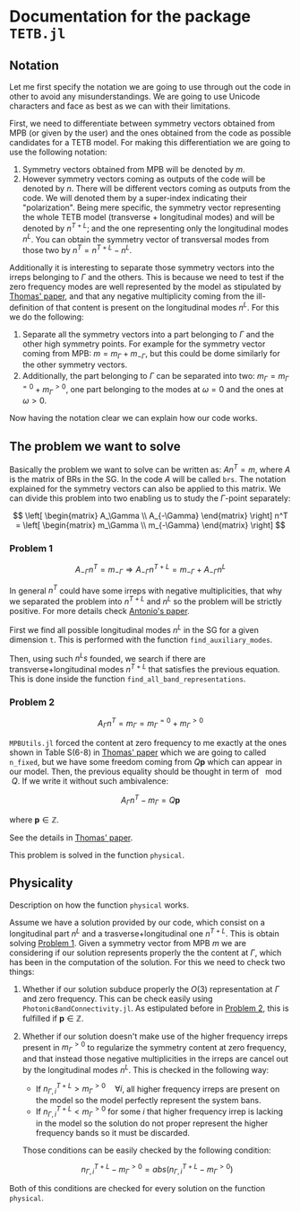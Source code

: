 # Documentation for the package `TETB.jl`

## Notation

Let me first specify the notation we are going to use through out the code in other to avoid any misunderstandings. We are going to use Unicode characters and face as best as we can with their limitations.

First, we need to differentiate between symmetry vectors obtained from MPB (or given by the user) and the ones obtained from the code as possible candidates for a TETB model. For making this differentiation we are going to use the following notation:

1. Symmetry vectors obtained from MPB will be denoted by $m$.
2. However symmetry vectors coming as outputs of the code will be denoted by $n$. There will be different vectors coming as outputs from the code. We will denoted them by a super-index indicating their "polarization". Being mere specific, the symmetry vector representing the whole TETB model (transverse + longitudinal modes) and will be denoted by $n^{T+L}$; and the one representing only the longitudinal modes $n^L$. You can obtain the symmetry vector of transversal modes from those two by $n^T=n^{T+L}-n^L$.

Additionally it is interesting to separate those symmetry vectors into the irreps belonging to $\Gamma$ and the others. This is because we need to test if the zero frequency modes are well represented by the model as stipulated by [Thomas' paper](https://link.aps.org/doi/10.1103/PhysRevX.12.021066), and that any negative multiplicity coming from the ill-definition of that content is present on the longitudinal modes $n^L$. For this we do the following:

1. Separate all the symmetry vectors into a part belonging to $\Gamma$ and the other high symmetry points. For example for the symmetry vector coming from MPB: $m = m_\Gamma + m_{-\Gamma}$, but this could be dome similarly for the other symmetry vectors.
2. Additionally, the part belonging to $\Gamma$ can be separated into two: $m_\Gamma=m_\Gamma^{=0}+m_\Gamma^{>0}$, one part belonging to the modes at $\omega=0$ and the ones at $\omega>0$.

Now having the notation clear we can explain how our code works.

## The problem we want to solve

Basically the problem we want to solve can be written as: $An^T=m$, where $A$ is the matrix of BRs in the SG. In the code $A$ will be called `brs`. The notation explained for the symmetry vectors can also be applied to this matrix. We can divide this problem into two enabling us to study the $\Gamma$-point separately:

$$ \left[ \begin{matrix} A_\Gamma \\ A_{-\Gamma} \end{matrix} \right] n^T = \left[ \begin{matrix} m_\Gamma \\ m_{-\Gamma} \end{matrix} \right] $$

### Problem 1

$$ A_{-\Gamma} n^T = m_{-\Gamma} \Rightarrow A_{-\Gamma} n^{T+L} = m_{-\Gamma} + A_{-\Gamma} n^L $$

In general $n^T$ could have some irreps with negative multiplicities, that why we separated the problem into $n^{T+L}$ and $n^L$ so the problem will be strictly positive. For more details check [Antonio's paper](https://doi.org/10.48550/arXiv.2305.18257).

First we find all possible longitudinal modes $n^L$ in the SG for a given dimension `t`. This is performed with the function `find_auxiliary_modes`.

Then, using such $n^Ls$ founded, we search if there are transverse+longitudinal modes $n^{T+L}$ that satisfies the previous equation. This is done inside the function `find_all_band_representations`.

### Problem 2

$$ A_{\Gamma} n^T = m_{\Gamma} = m_\Gamma^{=0} + m_\Gamma^{>0} $$

`MPBUtils.jl` forced the content at zero frequency to me exactly at the ones shown in Table S(6-8) in [Thomas' paper](https://link.aps.org/doi/10.1103/PhysRevX.12.021066) which we are going to called `n_fixed`, but we have some freedom coming from $Q\mathbf{p}$ which can appear in our model. Then, the previous equality should be thought in term of $\mod Q$. If we write it without such ambivalence:

$$ A_{\Gamma} n^T - m_{\Gamma} = Q\mathbf{p} $$

where $\mathbf{p}\in\mathbb{Z}$.

See the details in [Thomas' paper](https://link.aps.org/doi/10.1103/PhysRevX.12.021066).

This problem is solved in the function `physical`.

## Physicality

Description on how the function `physical` works.

Assume we have a solution provided by our code, which consist on a longitudinal part $n^L$ and a trasverse+longitudinal one $n^{T+L}$. This is obtain solving [Problem 1](#problem-1). Given a symmetry vector from MPB $m$ we are considering if our solution represents properly the the content at $\Gamma$, which has been in the computation of the solution. For this we need to check two things:

1. Whether if our solution subduce properly the $O(3)$ representation at $\Gamma$ and zero frequency. This can be check easily using `PhotonicBandConnectivity.jl`. As estipulated before in [Problem 2](#problem-2), this is fulfilled if $\mathbf{p}\in\mathbb{Z}$.
2. Whether if our solution doesn't make use of the higher frequency irreps present in $m_\Gamma^{>0}$ to regularize the symmetry content at zero frequency, and that instead those negative multiplicities in the irreps are cancel out by the longitudinal modes $n^L$. This is checked in the following way:

    - If $n_{\Gamma,i}^{T+L} > m^{>0}_\Gamma \quad \forall i$, all higher frequency irreps are present on the model so the model perfectly represent the system bans.
    - If $n_{\Gamma,i}^{T+L} < m^{>0}_\Gamma$ for some $i$ that higher frequency irrep is lacking in the model so the solution do not proper represent the higher frequency bands so it must be discarded.

    Those conditions can be easily checked by the following condition:

    $$ n_{\Gamma,i}^{T+L} - m^{>0}_\Gamma = abs(n_{\Gamma,i}^{T+L} - m^{>0}_\Gamma) $$

Both of this conditions are checked for every solution on the function `physical`.